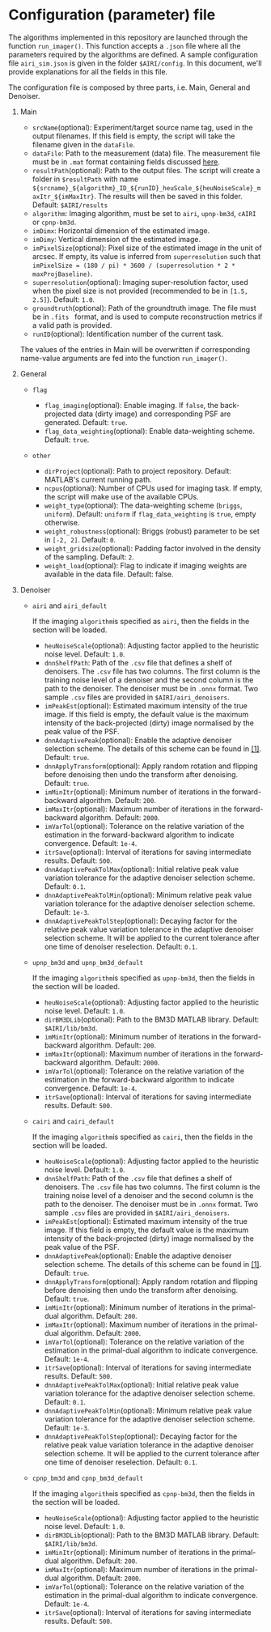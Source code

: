 # Configuration (parameter) file

The algorithms implemented in this repository are launched through the function ``run_imager()``. This function accepts a ``.json`` file where all the parameters required by the algorithms are defined. A sample configuration file ``airi_sim.json`` is given in the folder ``$AIRI/config``. In this document, we'll provide explanations for all the fields in this file.

The configuration file is composed by three parts, i.e. Main, General and Denoiser. 

1. Main
    - ``srcName``(optional): Experiment/target source name tag, used in the output filenames. If this field is empty, the script will take the filename given in the ``dataFile``.
    - ``dataFile``: Path to the measurement (data) file. The measurement file must be in ``.mat`` format containing fields discussed [here](https://github.com/basp-group/AIRI?tab=readme-ov-file#measurement-file).
    - ``resultPath``(optional): Path to the output files. The script will create a folder in ``$resultPath`` with name ``${srcname}_${algorithm}_ID_${runID}_heuScale_${heuNoiseScale}_maxItr_${imMaxItr}``. The results will then be saved in this folder. Default: ``$AIRI/results``
    - ``algorithm``: Imaging algorithm, must be set to ``airi``, ``upnp-bm3d``, ``cAIRI`` or ``cpnp-bm3d``.
    - ``imDimx``: Horizontal dimension of the estimated image.
    - ``imDimy``: Vertical dimension of the estimated image.
    - ``imPixelSize``(optional): Pixel size of the estimated image in the unit of arcsec. If empty, its value is inferred from ``superresolution`` such that ``imPixelSize = (180 / pi) * 3600 / (superresolution * 2 * maxProjBaseline)``.
    - ``superresolution``(optional): Imaging super-resolution factor, used when the pixel size is not provided (recommended to be in ``[1.5, 2.5]``). Default: ``1.0``.
    - ``groundtruth``(optional): Path of the groundtruth image. The file must be in ``.fits `` format, and is used to compute reconstruction metrics if a valid path is provided.
    - ``runID``(optional): Identification number of the current task.

    The values of the entries in Main will be overwritten if corresponding name-value arguments are fed into the function ``run_imager()``.

2. General
    - ``flag``
        - ``flag_imaging``(optional): Enable imaging. If ``false``, the back-projected data (dirty image) and corresponding PSF are generated. Default: ``true``.
        - ``flag_data_weighting``(optional): Enable data-weighting scheme. Default: ``true``.

    - ``other``
        - ``dirProject``(optional): Path to project repository. Default: MATLAB's current running path.
        - ``ncpus``(optional): Number of CPUs used for imaging task. If empty, the script will make use of the available CPUs.
        - ``weight_type``(optional): The data-weighting scheme (``briggs``, ``uniform``). Default: ``uniform`` if ``flag_data_weighting`` is ``true``, empty otherwise.
        - ``weight_robustness``(optional): Briggs (robust) parameter to be set in ``[-2, 2]``. Default: ``0``.
        - ``weight_gridsize``(optional): Padding factor involved in the density of the sampling. Default: ``2``.
        - ``weight_load``(optional): Flag to indicate if imaging weights are available in the data file. Default: false.

3. Denoiser
    - ``airi`` and ``airi_default``
        
        If the imaging ``algorithm``is specified as ``airi``, then the fields in the section will be loaded.
        - ``heuNoiseScale``(optional): Adjusting factor applied to the heuristic noise level. Default: ``1.0``.
        - ``dnnShelfPath``: Path of the ``.csv`` file that defines a shelf of denoisers. The ``.csv`` file has two columns. The first column is the training noise level of a denoiser and the second column is the path to the denoiser. The denoiser must be in ``.onnx`` format. Two sample ``.csv`` files are provided in ``$AIRI/airi_denoisers``.
        - ``imPeakEst``(optional): Estimated maximum intensity of the true image. If this field is empty, the default value is the maximum intensity of the back-projected (dirty) image normalised by the peak value of the PSF.
        - ``dnnAdaptivePeak``(optional): Enable the adaptive denoiser selection scheme. The details of this scheme can be found in [[1]](https://arxiv.org/abs/2312.07137v2). Default: ``true``.
        - ``dnnApplyTransform``(optional): Apply random rotation and flipping before denoising then undo the transform after denoising. Default: ``true``.
        - ``imMinItr``(optional): Minimum number of iterations in the forward-backward algorithm. Default: ``200``.
        - ``imMaxItr``(optional): Maximum number of iterations in the forward-backward algorithm. Default: ``2000``.
        - ``imVarTol``(optional): Tolerance on the relative variation of the estimation in the forward-backward algorithm to indicate convergence. Default: ``1e-4``.
        - ``itrSave``(optional): Interval of iterations for saving intermediate results. Default: ``500``.
        - ``dnnAdaptivePeakTolMax``(optional): Initial relative peak value variation tolerance for the adaptive denoiser selection scheme. Default: ``0.1``.
        - ``dnnAdaptivePeakTolMin``(optional): Minimum relative peak value variation tolerance for the adaptive denoiser selection scheme. Default: ``1e-3``.
        - ``dnnAdaptivePeakTolStep``(optional): Decaying factor for the relative peak value variation tolerance in the adaptive denoiser selection scheme. It will be applied to the current tolerance after one time of denoiser reselection. Default: ``0.1``.

    - ``upnp_bm3d`` and ``upnp_bm3d_default``

        If the imaging ``algorithm``is specified as ``upnp-bm3d``, then the fields in the section will be loaded.
        - ``heuNoiseScale``(optional): Adjusting factor applied to the heuristic noise level. Default: ``1.0``.
        - ``dirBM3DLib``(optional): Path to the BM3D MATLAB library. Default: ``$AIRI/lib/bm3d``.
        - ``imMinItr``(optional): Minimum number of iterations in the forward-backward algorithm. Default: ``200``.
        - ``imMaxItr``(optional): Maximum number of iterations in the forward-backward algorithm. Default: ``2000``.
        - ``imVarTol``(optional): Tolerance on the relative variation of the estimation in the forward-backward algorithm to indicate convergence. Default: ``1e-4``.
        - ``itrSave``(optional): Interval of iterations for saving intermediate results. Default: ``500``.

    - ``cairi`` and ``cairi_default``

        If the imaging ``algorithm``is specified as ``cairi``, then the fields in the section will be loaded.
        - ``heuNoiseScale``(optional): Adjusting factor applied to the heuristic noise level. Default: ``1.0``.
        - ``dnnShelfPath``: Path of the ``.csv`` file that defines a shelf of denoisers. The ``.csv`` file has two columns. The first column is the training noise level of a denoiser and the second column is the path to the denoiser. The denoiser must be in ``.onnx`` format. Two sample ``.csv`` files are provided in ``$AIRI/airi_denoisers``.
        - ``imPeakEst``(optional): Estimated maximum intensity of the true image. If this field is empty, the default value is the maximum intensity of the back-projected (dirty) image normalised by the peak value of the PSF.
        - ``dnnAdaptivePeak``(optional): Enable the adaptive denoiser selection scheme. The details of this scheme can be found in [[1]](https://arxiv.org/abs/2312.07137v2). Default: ``true``.
        - ``dnnApplyTransform``(optional): Apply random rotation and flipping before denoising then undo the transform after denoising. Default: ``true``.
        - ``imMinItr``(optional): Minimum number of iterations in the primal-dual algorithm. Default: ``200``.
        - ``imMaxItr``(optional): Maximum number of iterations in the primal-dual algorithm. Default: ``2000``.
        - ``imVarTol``(optional): Tolerance on the relative variation of the estimation in the primal-dual algorithm to indicate convergence. Default: ``1e-4``.
        - ``itrSave``(optional): Interval of iterations for saving intermediate results. Default: ``500``.
        - ``dnnAdaptivePeakTolMax``(optional): Initial relative peak value variation tolerance for the adaptive denoiser selection scheme. Default: ``0.1``.
        - ``dnnAdaptivePeakTolMin``(optional): Minimum relative peak value variation tolerance for the adaptive denoiser selection scheme. Default: ``1e-3``.
        - ``dnnAdaptivePeakTolStep``(optional): Decaying factor for the relative peak value variation tolerance in the adaptive denoiser selection scheme. It will be applied to the current tolerance after one time of denoiser reselection. Default: ``0.1``.

    - ``cpnp_bm3d`` and ``cpnp_bm3d_default``

        If the imaging ``algorithm``is specified as ``cpnp-bm3d``, then the fields in the section will be loaded.
        - ``heuNoiseScale``(optional): Adjusting factor applied to the heuristic noise level. Default: ``1.0``.
        - ``dirBM3DLib``(optional): Path to the BM3D MATLAB library. Default: ``$AIRI/lib/bm3d``.
        - ``imMinItr``(optional): Minimum number of iterations in the primal-dual algorithm. Default: ``200``.
        - ``imMaxItr``(optional): Maximum number of iterations in the primal-dual algorithm. Default: ``2000``.
        - ``imVarTol``(optional): Tolerance on the relative variation of the estimation in the primal-dual algorithm to indicate convergence. Default: ``1e-4``.
        - ``itrSave``(optional): Interval of iterations for saving intermediate results. Default: ``500``.

    

    
